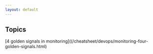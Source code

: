 ```yaml
---
layout: default
---
```


## Topics

[4 golden signals in monitoring]((/cheatsheet/devops/monitoring-four-golden-signals.html)
